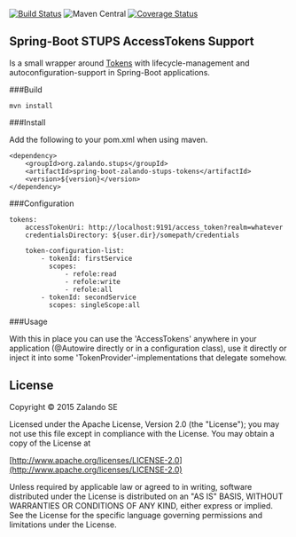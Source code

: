 [![Build Status](https://travis-ci.org/zalando-stups/spring-boot-zalando-stups-tokens.svg?branch=master)](https://travis-ci.org/zalando-stups/spring-boot-zalando-stups-tokens) 
![Maven Central](https://img.shields.io/maven-central/v/org.zalando.stups/spring-boot-zalando-stups-tokens.svg)
[![Coverage Status](https://coveralls.io/repos/zalando-stups/spring-boot-zalando-stups-tokens/badge.svg)](https://coveralls.io/r/zalando-stups/spring-boot-zalando-stups-tokens)

## Spring-Boot STUPS AccessTokens Support

Is a small wrapper around [Tokens](https://github.com/zalando-stups/tokens) with lifecycle-management and autoconfiguration-support in Spring-Boot applications.

###Build

    mvn install


###Install

Add the following to your pom.xml when using maven.

    <dependency>
        <groupId>org.zalando.stups</groupId>
        <artifactId>spring-boot-zalando-stups-tokens</artifactId>
        <version>${version}</version>
    </dependency>

###Configuration

    tokens:
        accessTokenUri: http://localhost:9191/access_token?realm=whatever
        credentialsDirectory: ${user.dir}/somepath/credentials
    
        token-configuration-list:
            - tokenId: firstService
              scopes:
                  - refole:read
                  - refole:write
                  - refole:all
            - tokenId: secondService
              scopes: singleScope:all

###Usage

With this in place you can use the 'AccessTokens' anywhere in your application (@Autowire directly or in a configuration class), use it directly or inject it into some 'TokenProvider'-implementations that delegate somehow.


## License

Copyright © 2015 Zalando SE

Licensed under the Apache License, Version 2.0 (the "License");
you may not use this file except in compliance with the License.
You may obtain a copy of the License at

   [http://www.apache.org/licenses/LICENSE-2.0](http://www.apache.org/licenses/LICENSE-2.0)

Unless required by applicable law or agreed to in writing, software
distributed under the License is distributed on an "AS IS" BASIS,
WITHOUT WARRANTIES OR CONDITIONS OF ANY KIND, either express or implied.
See the License for the specific language governing permissions and
limitations under the License.
